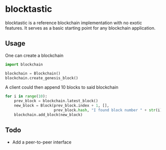 # blocktastic
blocktastic is a reference blockchain implementation with no exotic features. It serves as a basic starting point for any blockchain application.

## Usage
One can create a blockchain
```python
import blockchain

blockchain = Blockchain()
blockchain.create_genesis_block()
```
A client could then append 10 blocks to said blockchain
```python
for i in range(10):
    prev_block = blockchain.latest_block()
    new_block = Block(prev_block.index + 1, [],
                      prev_block.hash, "I found block number " + str(i))
    blockchain.add_block(new_block)
```

## Todo
+ Add a peer-to-peer interface
